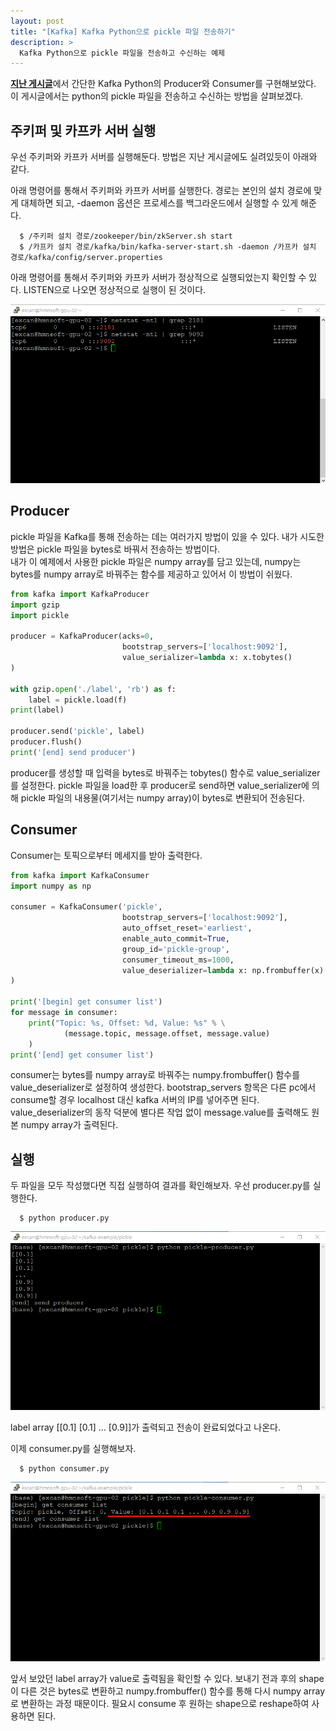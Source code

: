 ```yaml
---
layout: post
title: "[Kafka] Kafka Python으로 pickle 파일 전송하기"
description: >
  Kafka Python으로 pickle 파일을 전송하고 수신하는 예제
---
```


[**지난 게시글**](https://pyeon9.github.io/blog/kafka-hdfs/2021-04-21-kafka-example/)에서 간단한 Kafka Python의 Producer와 Consumer를 구현해보았다. 이 게시글에서는 python의 pickle 파일을 전송하고 수신하는 방법을 살펴보겠다.


## 주키퍼 및 카프카 서버 실행
우선 주키퍼와 카프카 서버를 실행해둔다. 방법은 지난 게시글에도 실려있듯이 아래와 같다.   

아래 명령어를 통해서 주키퍼와 카프카 서버를 실행한다. 경로는 본인의 설치 경로에 맞게 대체하면 되고, -daemon 옵션은 프로세스를 백그라운드에서 실행할 수 있게 해준다.
```
  $ /주키퍼 설치 경로/zookeeper/bin/zkServer.sh start
  $ /카프카 설치 경로/kafka/bin/kafka-server-start.sh -daemon /카프카 설치 경로/kafka/config/server.properties
```

아래 명령어를 통해서 주키퍼와 카프카 서버가 정상적으로 실행되었는지 확인할 수 있다. LISTEN으로 나오면 정상적으로 실행이 된 것이다.

![01-netstat](https://github.com/pyeon9/images-for-github-page/blob/main/kafka-hdfs/2021-04/04-21-kafka-example/01-netstat.png?raw=true)


## Producer
pickle 파일을 Kafka를 통해 전송하는 데는 여러가지 방법이 있을 수 있다. 내가 시도한 방법은 pickle 파일을 bytes로 바꿔서 전송하는 방법이다.   
내가 이 예제에서 사용한 pickle 파일은 numpy array를 담고 있는데, numpy는 bytes를 numpy array로 바꿔주는 함수를 제공하고 있어서 이 방법이 쉬웠다.

```python
from kafka import KafkaProducer
import gzip
import pickle

producer = KafkaProducer(acks=0,
                         bootstrap_servers=['localhost:9092'],
                         value_serializer=lambda x: x.tobytes()
)

with gzip.open('./label', 'rb') as f:
    label = pickle.load(f)
print(label)

producer.send('pickle', label)
producer.flush()
print('[end] send producer')
```

producer를 생성할 때 입력을 bytes로 바꿔주는 tobytes() 함수로 value_serializer를 설정한다. pickle 파일을 load한 후 producer로 send하면 value_serializer에 의해 pickle 파일의 내용물(여기서는 numpy array)이 bytes로 변환되어 전송된다.

## Consumer
Consumer는 토픽으로부터 메세지를 받아 출력한다. 

```python
from kafka import KafkaConsumer
import numpy as np

consumer = KafkaConsumer('pickle',
                         bootstrap_servers=['localhost:9092'],
                         auto_offset_reset='earliest',
                         enable_auto_commit=True,
                         group_id='pickle-group',
                         consumer_timeout_ms=1000,
                         value_deserializer=lambda x: np.frombuffer(x)
)

print('[begin] get consumer list')
for message in consumer:
    print("Topic: %s, Offset: %d, Value: %s" % \
            (message.topic, message.offset, message.value)
    )
print('[end] get consumer list')
```

consumer는 bytes를 numpy array로 바꿔주는 numpy.frombuffer() 함수를 value_deserializer로 설정하여 생성한다.  bootstrap_servers 항목은 다른 pc에서 consume할 경우 localhost 대신 kafka 서버의 IP를 넣어주면 된다.   
value_deserializer의 동작 덕분에 별다른 작업 없이 message.value를 출력해도 원본 numpy array가 출력된다.

## 실행 
두 파일을 모두 작성했다면 직접 실행하여 결과를 확인해보자. 우선 producer.py를 실행한다.
```
  $ python producer.py
```

![02-producer](https://github.com/pyeon9/images-for-github-page/blob/main/kafka-hdfs/2021-05/05-16-kafka-pickle/pickle-producer.png?raw=true)

label array [[0.1] [0.1] ... [0.9]]가 출력되고 전송이 완료되었다고 나온다.

이제 consumer.py를 실행해보자.
```
  $ python consumer.py
```

![03-consumer](https://github.com/pyeon9/images-for-github-page/blob/main/kafka-hdfs/2021-05/05-16-kafka-pickle/pickle-consumer.png?raw=true)

앞서 보았던 label array가 value로 출력됨을 확인할 수 있다. 보내기 전과 후의 shape이 다른 것은 bytes로 변환하고 numpy.frombuffer() 함수를 통해 다시 numpy array로 변환하는 과정 때문이다. 필요시 consume 후 원하는 shape으로 reshape하여 사용하면 된다. 

<br/>

<!-- Last modified: 21-05-16, 16:43 -->